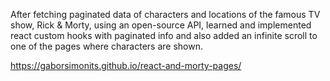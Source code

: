 After fetching paginated data of characters and locations of the famous TV show, Rick & Morty, using an open-source API, learned and implemented react custom hooks with paginated info and also added an infinite scroll to one of the pages where characters are shown.

https://gaborsimonits.github.io/react-and-morty-pages/
